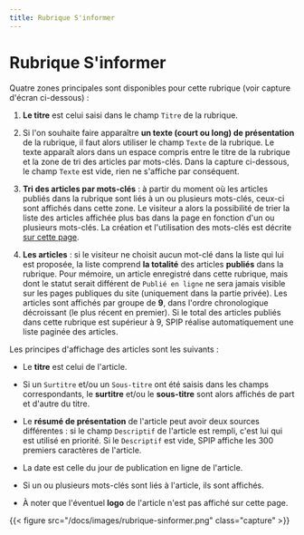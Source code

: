 ```yaml
---
title: Rubrique S'informer
---
```

# Rubrique S'informer

Quatre zones principales sont disponibles pour cette rubrique (voir capture d'écran ci-dessous) :

1. **Le titre** est celui saisi dans le champ ``Titre`` de la rubrique.

2. Si l'on souhaite faire apparaître **un texte (court ou long) de présentation** de la rubrique, il faut alors utiliser le champ ``Texte`` de la rubrique. Le texte apparaît alors dans un espace compris entre le titre de la rubrique et la zone de tri des articles par mots-clés. Dans la capture ci-dessous, le champ ``Texte`` est vide, rien ne s'affiche par conséquent.

3. **Tri des articles par mots-clés** : à partir du moment où les articles publiés dans la rubrique sont liés à un ou plusieurs mots-clés, ceux-ci sont affichés dans cette zone. Le visiteur a alors la possibilité de trier la liste des articles affichée plus bas dans la page en fonction d'un ou plusieurs mots-clés. La création et l'utilisation des mots-clés est décrite [sur cette page](/docs/motscles).

4. **Les articles** : si le visiteur ne choisit aucun mot-clé dans la liste qui lui est proposée, la liste comprend **la totalité** des articles **publiés** dans la rubrique. Pour mémoire, un article enregistré dans cette rubrique, mais dont le statut serait différent de ``Publié en ligne`` ne sera jamais visible sur les pages publiques du site (uniquement dans la partie privée). Les articles sont affichés par groupe de **9**, dans l'ordre chronologique décroissant (le plus récent en premier). Si le total des articles publiés dans cette rubrique est supérieur à 9, SPIP réalise automatiquement une liste paginée des articles.

Les principes d'affichage des articles sont les suivants :

- Le **titre** est celui de l'article.

- Si un ``Surtitre`` et/ou un ``Sous-titre`` ont été saisis dans les champs correspondants, le **surtitre** et/ou le **sous-titre** sont alors affichés de part et d'autre du titre.

- Le **résumé de présentation** de l'article peut avoir deux sources différentes : si le champ ``Descriptif`` de l'article est rempli, c'est lui qui est utilisé en priorité. Si le ``Descriptif`` est vide, SPIP affiche les 300 premiers caractères de l'article.

- La date est celle du jour de publication en ligne de l'article.

- Si un ou plusieurs mots-clés sont liés à l'article, ils sont affichés.

- À noter que l'éventuel **logo** de l'article n'est pas affiché sur cette page.

{{< figure src="/docs/images/rubrique-sinformer.png" class="capture" >}}
